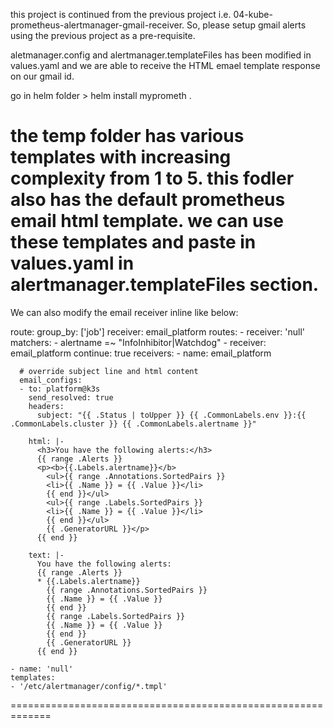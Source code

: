 this project is continued from the previous project i.e. 04-kube-prometheus-alertmanager-gmail-receiver.
So, please setup gmail alerts using the previous project as a pre-requisite.

aletmanager.config and alertmanager.templateFiles has been modified in values.yaml and we are able to receive the HTML emael template response on our gmail id.

go in helm folder > helm install myprometh .

the temp folder has various templates with increasing complexity from 1 to 5.
this fodler also has the default prometheus email html template.
we can use these templates and paste in values.yaml in alertmanager.templateFiles section.
===========================================================

We can also modify the email receiver inline like below:

route:
      group_by: ['job']
      receiver: email_platform
      routes:
      - receiver: 'null'
        matchers:
          - alertname =~ "InfoInhibitor|Watchdog"
      - receiver: email_platform
        continue: true
    receivers:
    - name: email_platform

      # override subject line and html content 
      email_configs:
      - to: platform@k3s
        send_resolved: true
        headers:
          subject: "{{ .Status | toUpper }} {{ .CommonLabels.env }}:{{ .CommonLabels.cluster }} {{ .CommonLabels.alertname }}"

        html: |-
          <h3>You have the following alerts:</h3>
          {{ range .Alerts }}
          <p><b>{{.Labels.alertname}}</b>
            <ul>{{ range .Annotations.SortedPairs }}
            <li>{{ .Name }} = {{ .Value }}</li>
            {{ end }}</ul>
            <ul>{{ range .Labels.SortedPairs }}
            <li>{{ .Name }} = {{ .Value }}</li>
            {{ end }}</ul>
            {{ .GeneratorURL }}</p>
          {{ end }}
         
        text: |-
          You have the following alerts:
          {{ range .Alerts }}
          * {{.Labels.alertname}}
            {{ range .Annotations.SortedPairs }}
            {{ .Name }} = {{ .Value }}
            {{ end }}
            {{ range .Labels.SortedPairs }}
            {{ .Name }} = {{ .Value }}
            {{ end }}
            {{ .GeneratorURL }}
          {{ end }}

    - name: 'null'
    templates:
    - '/etc/alertmanager/config/*.tmpl'
=============================================================